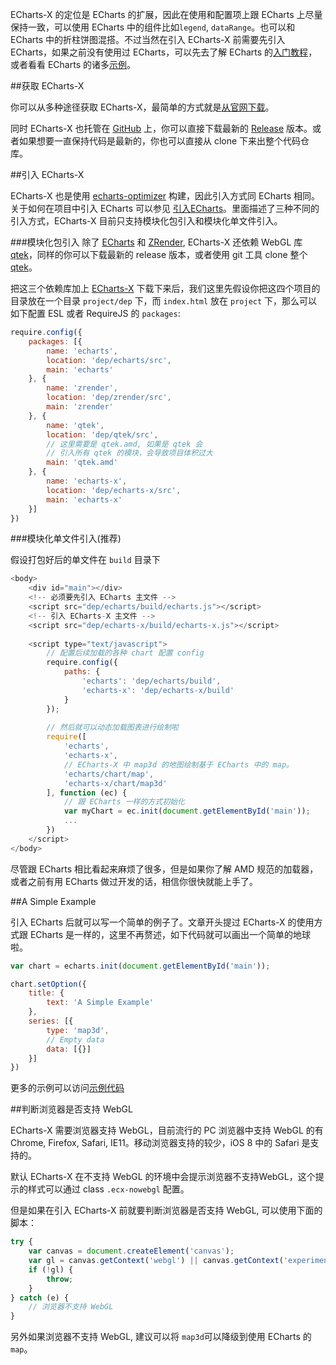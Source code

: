 ECharts-X 的定位是 ECharts 的扩展，因此在使用和配置项上跟 ECharts 上尽量保持一致，可以使用 ECharts 中的组件比如`legend`, `dataRange`。也可以和 ECharts 中的折柱饼图混搭。不过当然在引入 ECharts-X 前需要先引入 ECharts，如果之前没有使用过 ECharts，可以先去了解 ECharts 的[入门教程](http://echarts.baidu.com/doc/start.html)，或者看看 ECharts 的诸多[示例](http://echarts.baidu.com/doc/example.html)。

##获取 ECharts-X

你可以从多种途径获取 ECharts-X，最简单的方式就是[从官网下载](http://echarts.baidu.com/x/build/echarts-x-0.2.0.zip)。

同时 ECharts-X 也托管在 [GitHub](https://github.com/pissang/echarts-x) 上，你可以直接下载最新的 [Release](https://github.com/pissang/echarts-x/releases) 版本。或者如果想要一直保持代码是最新的，你也可以直接从 clone 下来出整个代码仓库。

##引入 ECharts-X

ECharts-X 也是使用 [echarts-optimizer](https://github.com/ecomfe/echarts-optimizer) 构建，因此引入方式同 ECharts 相同。关于如何在项目中引入 ECharts 可以参见 [引入ECharts](http://echarts.baidu.com/doc/doc.html#引入ECharts)。里面描述了三种不同的引入方式，ECharts-X 目前只支持模块化包引入和模块化单文件引入。

###模块化包引入
除了 [ECharts](https://github.com/ecomfe/echarts) 和 [ZRender](https://github.com/ecomfe/zrender), ECharts-X 还依赖 WebGL 库 [qtek](https://github.com/pissang/qtek)，同样的你可以下载最新的 release 版本，或者使用 git 工具 clone 整个 [qtek](https://github.com/pissang/qtek)。

把这三个依赖库加上 [ECharts-X](https://github.com/pissang/echarts-x) 下载下来后，我们这里先假设你把这四个项目的目录放在一个目录 `project/dep` 下，而 `index.html` 放在 `project` 下，那么可以如下配置 ESL 或者 RequireJS 的 `packages`:

```javascript
require.config({
    packages: [{
        name: 'echarts',
        location: 'dep/echarts/src',
        main: 'echarts'
    }, {
        name: 'zrender',
        location: 'dep/zrender/src',
        main: 'zrender'
    }, {
        name: 'qtek',
        location: 'dep/qtek/src',
        // 这里需要是 qtek.amd, 如果是 qtek 会
        // 引入所有 qtek 的模块，会导致项目体积过大
        main: 'qtek.amd'
    }, {
        name: 'echarts-x',
        location: 'dep/echarts-x/src',
        main: 'echarts-x'
    }]
})
```

###模块化单文件引入(推荐)

假设打包好后的单文件在 `build` 目录下

```javascript
<body>
    <div id="main"></div>
    <!-- 必须要先引入 ECharts 主文件 -->
    <script src="dep/echarts/build/echarts.js"></script>
    <!-- 引入 ECharts-X 主文件 --> 
    <script src="dep/echarts-x/build/echarts-x.js"></script>
    
    <script type="text/javascript">
        // 配置后续加载的各种 chart 配置 config
        require.config({
            paths: {
                'echarts': 'dep/echarts/build',
                'echarts-x': 'dep/echarts-x/build'
            }
        });
        
        // 然后就可以动态加载图表进行绘制啦
        require([
            'echarts',
            'echarts-x',
            // ECharts-X 中 map3d 的地图绘制基于 ECharts 中的 map。
            'echarts/chart/map',
            'echarts-x/chart/map3d'
        ], function (ec) {
            // 跟 ECharts 一样的方式初始化
            var myChart = ec.init(document.getElementById('main'));
            ...
        })
    </script>
</body>
```

尽管跟 ECharts 相比看起来麻烦了很多，但是如果你了解 AMD 规范的加载器，或者之前有用 ECharts 做过开发的话，相信你很快就能上手了。


##A Simple Example

引入 ECharts 后就可以写一个简单的例子了。文章开头提过 ECharts-X 的使用方式跟 ECharts 是一样的，这里不再赘述，如下代码就可以画出一个简单的地球啦。

```javascript
var chart = echarts.init(document.getElementById('main'));

chart.setOption({
    title: {
        text: 'A Simple Example'
    },
    series: [{
        type: 'map3d',
        // Empty data
        data: [{}]
    }]
})
```

更多的示例可以访问[示例代码](../../example.html)


##判断浏览器是否支持 WebGL

ECharts-X 需要浏览器支持 WebGL，目前流行的 PC 浏览器中支持 WebGL 的有 Chrome, Firefox, Safari, IE11。移动浏览器支持的较少，iOS 8 中的 Safari 是支持的。

默认 ECharts-X 在不支持 WebGL 的环境中会提示浏览器不支持WebGL，这个提示的样式可以通过 class `.ecx-nowebgl` 配置。

但是如果在引入 ECharts-X 前就要判断浏览器是否支持 WebGL, 可以使用下面的脚本：

```javascript
try {
    var canvas = document.createElement('canvas');
    var gl = canvas.getContext('webgl') || canvas.getContext('experimental-webgl');
    if (!gl) {
        throw;
    }
} catch (e) {
    // 浏览器不支持 WebGL
}
```

另外如果浏览器不支持 WebGL, 建议可以将 `map3d`可以降级到使用 ECharts 的 `map`。